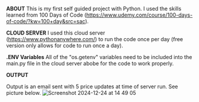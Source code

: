 **ABOUT**
This is my first self guided project with Python. I used the skills learned from 100 Days of Code (https://www.udemy.com/course/100-days-of-code/?kw=100+day&src=sac).

**CLOUD SERVER**
I used this cloud server (https://www.pythonanywhere.com/) to run the code once per day (free version only allows for code to run once a day).

**.ENV Variables**
All of the "os.getenv" variables need to be included into the main.py file in the cloud server abobe for the code to work properly.

**OUTPUT**

Output is an email sent with 5 price updates at time of server run. See picture below.
![Screenshot 2024-12-24 at 14 49 05](https://github.com/user-attachments/assets/a2745e8f-1fb7-406b-bc17-f443cc4dea66)
